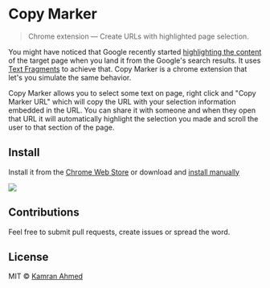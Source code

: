 # Copy Marker
> Chrome extension — Create URLs with highlighted page selection.

You might have noticed that Google recently started [highlighting the content](https://i.imgur.com/YVcpRjb.png) of the target page when you land it from the Google's search results. It uses [Text Fragments](https://wicg.github.io/scroll-to-text-fragment/) to achieve that. Copy Marker is a chrome extension that let's you simulate the same behavior.

Copy Marker allows you to select some text on page, right click and "Copy Marker URL" which will copy the URL with your selection information embedded in the URL. You can share it with someone and when they open that URL it will automatically highlight the selection you made and scroll the user to that section of the page.

## Install 

Install it from the [Chrome Web Store](https://chrome.google.com/webstore/detail/jlbhiiaglonlmddaenlicebafcmpcoob/publish-accepted?authuser=0&hl=en) or download and [install manually](http://superuser.com/a/247654/6877)

![](./shot.png)

## Contributions

Feel free to submit pull requests, create issues or spread the word.

## License

MIT © [Kamran Ahmed](https://twitter.com/kamranahmedse)
